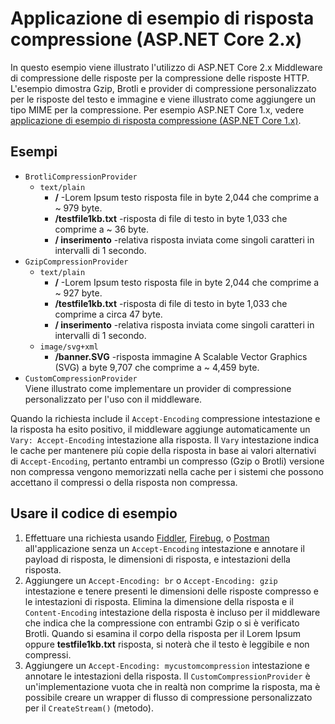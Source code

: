 # <a name="response-compression-sample-application-aspnet-core-2x"></a>Applicazione di esempio di risposta compressione (ASP.NET Core 2.x)

In questo esempio viene illustrato l'utilizzo di ASP.NET Core 2.x Middleware di compressione delle risposte per la compressione delle risposte HTTP. L'esempio dimostra Gzip, Brotli e provider di compressione personalizzato per le risposte del testo e immagine e viene illustrato come aggiungere un tipo MIME per la compressione. Per esempio ASP.NET Core 1.x, vedere [applicazione di esempio di risposta compressione (ASP.NET Core 1.x)](https://github.com/aspnet/AspNetCore.Docs/tree/master/aspnetcore/performance/response-compression/samples/1.x).

## <a name="examples-in-this-sample"></a>Esempi

* `BrotliCompressionProvider`
  * `text/plain`
    * **/** -Lorem Ipsum testo risposta file in byte 2,044 che comprime a ~ 979 byte.
    * **/testfile1kb.txt** -risposta di file di testo in byte 1,033 che comprime a ~ 36 byte.
    * **/ inserimento** -relativa risposta inviata come singoli caratteri in intervalli di 1 secondo.
* `GzipCompressionProvider`
  * `text/plain`
    * **/** -Lorem Ipsum testo risposta file in byte 2,044 che comprime a ~ 927 byte.
    * **/testfile1kb.txt** -risposta di file di testo in byte 1,033 che comprime a circa 47 byte.
    * **/ inserimento** -relativa risposta inviata come singoli caratteri in intervalli di 1 secondo.
  * `image/svg+xml`
    * **/banner.SVG** -risposta immagine A Scalable Vector Graphics (SVG) a byte 9,707 che comprime a ~ 4,459 byte.
* `CustomCompressionProvider`<br>Viene illustrato come implementare un provider di compressione personalizzato per l'uso con il middleware.

Quando la richiesta include il `Accept-Encoding` compressione intestazione e la risposta ha esito positivo, il middleware aggiunge automaticamente un `Vary: Accept-Encoding` intestazione alla risposta. Il `Vary` intestazione indica le cache per mantenere più copie della risposta in base ai valori alternativi di `Accept-Encoding`, pertanto entrambi un compresso (Gzip o Brotli) versione non compressa vengono memorizzati nella cache per i sistemi che possono accettano il compressi o della risposta non compressa.

## <a name="use-the-sample"></a>Usare il codice di esempio

1. Effettuare una richiesta usando [Fiddler](http://www.telerik.com/fiddler), [Firebug](http://getfirebug.com/), o [Postman](https://www.getpostman.com/) all'applicazione senza un `Accept-Encoding` intestazione e annotare il payload di risposta, le dimensioni di risposta, e intestazioni della risposta.
1. Aggiungere un `Accept-Encoding: br` o `Accept-Encoding: gzip` intestazione e tenere presenti le dimensioni delle risposte compresso e le intestazioni di risposta. Elimina la dimensione della risposta e il `Content-Encoding` intestazione della risposta è incluso per il middleware che indica che la compressione con entrambi Gzip o si è verificato Brotli. Quando si esamina il corpo della risposta per il Lorem Ipsum oppure **testfile1kb.txt** risposta, si noterà che il testo è leggibile e non compressi.
1. Aggiungere un `Accept-Encoding: mycustomcompression` intestazione e annotare le intestazioni della risposta. Il `CustomCompressionProvider` è un'implementazione vuota che in realtà non comprime la risposta, ma è possibile creare un wrapper di flusso di compressione personalizzato per il `CreateStream()` (metodo).
